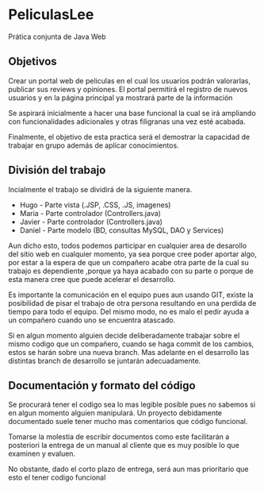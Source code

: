 # PeliculasLee
Prática conjunta de Java Web

## Objetivos

Crear un portal web de peliculas en el cual los usuarios podrán valorarlas, publicar sus reviews y opiniones.
El portal permitirá el registro de nuevos usuarios y en la página principal ya mostrará parte de la información 

Se aspirará inicialmente a hacer una base funcional la cual se irá ampliando con funcionalidades adicionales y otras filigranas una vez esté acabada. 

Finalmente, el objetivo de esta practica será el demostrar la capacidad de trabajar en grupo además de aplicar conocimientos.

## División del trabajo

Incialmente el trabajo se dividirá de la siguiente manera.

* Hugo - Parte vista (.JSP, .CSS, .JS, imagenes)
* Maria - Parte controlador (Controllers.java)
* Javier - Parte controlador (Controllers.java)
* Daniel - Parte modelo (BD, consultas MySQL, DAO y Services)

Aun dicho esto, todos podemos participar en cualquier area de desarollo del sitio web en cualquier momento, ya sea porque cree poder aportar algo, por estar a la espera de que un compañero acabe otra parte de la cual su trabajo es dependiente ,porque ya haya acabado con su parte o porque de esta manera cree que puede acelerar el desarrollo. 

Es importante la comunicación en el equipo pues aun usando GIT, existe la posibilidad de pisar el trabajo de otra persona resultando en una perdida de tiempo para todo el equipo. Del mismo modo, no es malo el pedir ayuda a un compañero cuando uno se encuentra atascado.

Si en algun momento alguien decide deliberadamente trabajar sobre el mismo codigo que un compañero, cuando se haga commit de los cambios, estos se harán sobre una nueva branch. Mas adelante en el desarrollo las distintas branch de desarrollo se juntarán adecuadamente.

## Documentación y formato del código

Se procurará tener el codigo sea lo mas legible posible pues no sabemos si en algun momento alguien manipulará. Un proyecto debidamente documentado suele tener mucho mas comentarios que código funcional. 

Tomarse la molestia de escribir documentos como este facilitarán a posteriori la entrega de un manual al cliente que es muy posible lo que examinen y evaluen.

No obstante, dado el corto plazo de entrega, será aun mas prioritario que esto el tener codigo funcional




